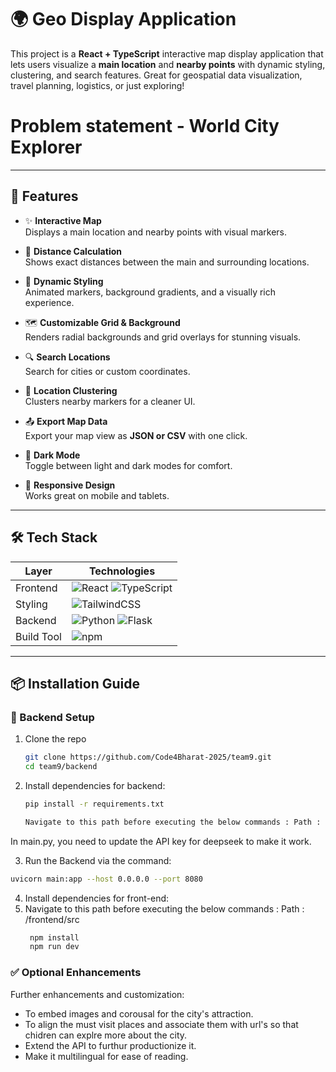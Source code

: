 # 🌍 Geo Display Application


This project is a **React + TypeScript** interactive map display application that lets users visualize a **main location** and **nearby points** with dynamic styling, clustering, and search features. Great for geospatial data visualization, travel planning, logistics, or just exploring!

# Problem statement  - World City Explorer
---

## 🚀 Features

- ✨ **Interactive Map**  
  Displays a main location and nearby points with visual markers.

- 📏 **Distance Calculation**  
  Shows exact distances between the main and surrounding locations.

- 🎨 **Dynamic Styling**  
  Animated markers, background gradients, and a visually rich experience.

- 🗺️ **Customizable Grid & Background**  
  Renders radial backgrounds and grid overlays for stunning visuals.

- 🔍 **Search Locations**  
  Search for cities or custom coordinates.

- 🧲 **Location Clustering**  
  Clusters nearby markers for a cleaner UI.

- 📤 **Export Map Data**  
  Export your map view as **JSON or CSV** with one click.

- 🌙 **Dark Mode**  
  Toggle between light and dark modes for comfort.

- 📱 **Responsive Design**  
  Works great on mobile and tablets.

---

## 🛠️ Tech Stack

| Layer      | Technologies                         |
|------------|--------------------------------------|
| Frontend   | ![React](https://img.shields.io/badge/React-20232A?style=flat&logo=react&logoColor=61DAFB) ![TypeScript](https://img.shields.io/badge/TypeScript-007ACC?style=flat&logo=typescript&logoColor=white) |
| Styling    | ![TailwindCSS](https://img.shields.io/badge/TailwindCSS-06B6D4?style=flat&logo=tailwind-css&logoColor=white) |
| Backend    | ![Python](https://img.shields.io/badge/Python-3776AB?style=flat&logo=python&logoColor=white) ![Flask](https://img.shields.io/badge/Flask-000000?style=flat&logo=flask&logoColor=white) |
| Build Tool | ![npm](https://img.shields.io/badge/npm-CB3837?style=flat&logo=npm&logoColor=white) |

---

## 📦 Installation Guide

### 🔧 Backend Setup

1. Clone the repo  
   ```bash
   git clone https://github.com/Code4Bharat-2025/team9.git
   cd team9/backend
2. Install dependencies for backend:
   ```bash
   pip install -r requirements.txt

   Navigate to this path before executing the below commands : Path : /backend/   

In main.py, you need to update the API key for deepseek to make it work.

3. Run the Backend via the command:
``` bash
uvicorn main:app --host 0.0.0.0 --port 8080
```

4. Install dependencies for front-end:
5. Navigate to this path before executing the below commands : Path : /frontend/src
   ```bash
    npm install
    npm run dev
   ```



### ✅ Optional Enhancements

Further enhancements and customization:
- To embed images and corousal for the city's attraction.
- To align the must visit places and associate them with url's so that chidren can explre more about the city.
- Extend the API to furthur productionize it.
- Make it multilingual for ease of reading.


